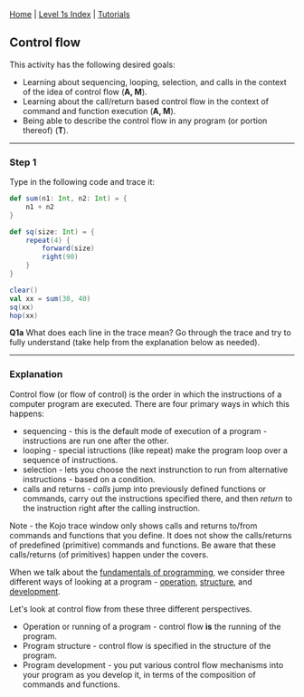 <div class="nav">
  <a href="../../index.html">Home</a> | <a href="index.html">Level 1s Index</a> | <a href="../../tutorials-index.html">Tutorials</a>
</div>

## Control flow

This activity has the following desired goals:
* Learning about sequencing, looping, selection, and calls in the context of the idea of control flow (**A, M**).
* Learning about the call/return based control flow in the context of command and function execution (**A, M**).
* Being able to describe the control flow in any program (or portion thereof) (**T**).

---

### Step 1

Type in the following code and trace it:

```scala
def sum(n1: Int, n2: Int) = {
    n1 + n2
}

def sq(size: Int) = {
    repeat(4) {
        forward(size)
        right(90)
    }
}

clear()
val xx = sum(30, 40)
sq(xx)
hop(xx)
```

**Q1a** What does each line in the trace mean? Go through the trace and try to fully understand (take help from the explanation below as needed).

---

### Explanation

Control flow (or flow of control) is the order in which the instructions of a computer program are executed. There are four primary ways in which this happens:
* sequencing - this is the default mode of execution of a program - instructions are run one after the other.
* looping - special istructions (like repeat) make the program loop over a sequence of instructions.
* selection - lets you choose the next instrunction to run from alternative instructions - based on a condition.
* calls and returns - *calls* jump into previously defined functions or commands, carry out the instructions specified there, and then *return* to the instruction right after the calling instruction.

Note - the Kojo trace window only shows calls and returns to/from commands and functions that you define. It does not show the calls/returns of predefined (primitive) commands and functions. Be aware that these calls/returns (of primitives) happen under the covers.

When we talk about the [fundamentals of programming](/concepts/computing-essentials.html), we consider three different ways of looking at a program - [operation](/concepts/computing-essentials.html#program-operation), [structure](/concepts/computing-essentials.html#program-structure), and [development](/concepts/computing-essentials.html#program-development).

Let's look at control flow from these three different perspectives.
* Operation or running of a program - control flow **is** the running of the program.
* Program structure - control flow is specified in the structure of the program.
* Program development - you put various control flow mechanisms into your program as you develop it, in terms of the composition of commands and functions.